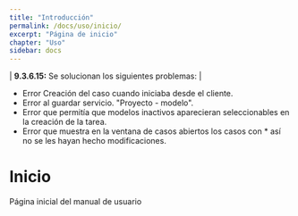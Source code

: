 ```yaml
---
title: "Introducción"
permalink: /docs/uso/inicio/
excerpt: "Página de inicio"
chapter: "Uso" 
sidebar: docs
---
```



| **9.3.6.15:** Se solucionan los siguientes problemas: |
  
  - Error Creación del caso cuando iniciaba desde el cliente.  
  - Error al guardar servicio. "Proyecto - modelo".
  - Error que permitía que modelos inactivos aparecieran seleccionables en la creación de la tarea.
  - Error que muestra en la ventana de casos abiertos los casos con * así no se les hayan hecho modificaciones.




# Inicio

Página inicial del manual de usuario
